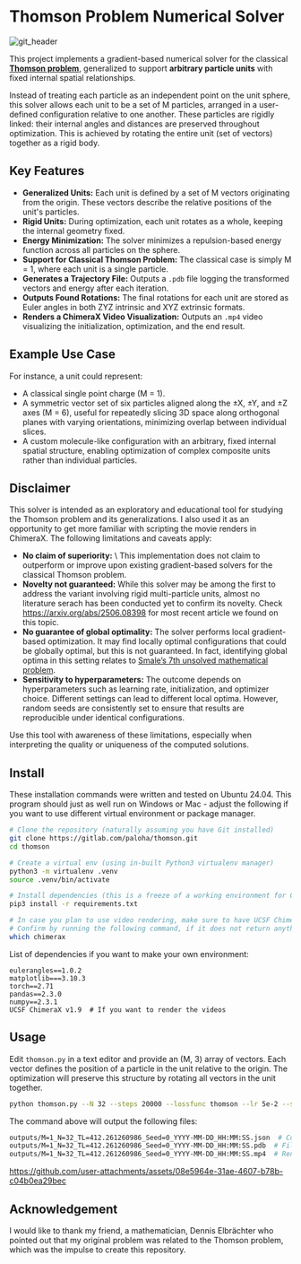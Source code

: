 # Thomson Problem Numerical Solver

![git_header](https://github.com/user-attachments/assets/1a603931-fe18-4e2a-a456-ee2538c3fb2d)

This project implements a gradient-based numerical solver for the classical [**Thomson problem**](https://en.wikipedia.org/wiki/Thomson_problem), generalized to support **arbitrary particle units** with fixed internal spatial relationships.

Instead of treating each particle as an independent point on the unit sphere, this solver allows each unit to be a set of M particles, arranged in a user-defined configuration relative to one another. These particles are rigidly linked: their internal angles and distances are preserved throughout optimization. This is achieved by rotating the entire unit (set of vectors) together as a rigid body.


## Key Features

* **Generalized Units:** Each unit is defined by a set of M vectors originating from the origin. These vectors describe the relative positions of the unit's particles.
* **Rigid Units:** During optimization, each unit rotates as a whole, keeping the internal geometry fixed.
* **Energy Minimization:** The solver minimizes a repulsion-based energy function across all particles on the sphere.
* **Support for Classical Thomson Problem:** The classical case is simply M = 1, where each unit is a single particle.
* **Generates a Trajectory File:** Outputs a `.pdb` file logging the transformed vectors and energy after each iteration.
* **Outputs Found Rotations:** The final rotations for each unit are stored as Euler angles in both ZYZ intrinsic and XYZ extrinsic formats.
* **Renders a ChimeraX Video Visualization:** Outputs an `.mp4` video visualizing the initialization, optimization, and the end result.


## Example Use Case

For instance, a unit could represent:

* A classical single point charge (M = 1).
* A symmetric vector set of six particles aligned along the ±X, ±Y, and ±Z axes (M = 6), useful for repeatedly slicing 3D space along orthogonal planes with varying orientations, minimizing overlap between individual slices.
* A custom molecule-like configuration with an arbitrary, fixed internal spatial structure, enabling optimization of complex composite units rather than individual particles.


## Disclaimer

This solver is intended as an exploratory and educational tool for studying the Thomson problem and its generalizations. I also used it as an opportunity to get more familiar with scripting the movie renders in ChimeraX. The following limitations and caveats apply:

* **No claim of superiority:** \ 
This implementation does not claim to outperform or improve upon existing gradient-based solvers for the classical Thomson problem.
* **Novelty not guaranteed:** While this solver may be among the first to address the variant involving rigid multi-particle units, almost no literature serach has been conducted yet to confirm its novelty. Check https://arxiv.org/abs/2506.08398 for most recent article we found on this topic.
* **No guarantee of global optimality:** The solver performs local gradient-based optimization. It may find locally optimal configurations that could be globally optimal, but this is not guaranteed. In fact, identifying global optima in this setting relates to [Smale’s 7th unsolved mathematical problem](https://en.wikipedia.org/wiki/Smale%27s_problems).
* **Sensitivity to hyperparameters:** The outcome depends on hyperparameters such as learning rate, initialization, and optimizer choice. Different settings can lead to different local optima. However, random seeds are consistently set to ensure that results are reproducible under identical configurations.

Use this tool with awareness of these limitations, especially when interpreting the quality or uniqueness of the computed solutions.


## Install

These installation commands were written and tested on Ubuntu 24.04. This program should just as well run on Windows or Mac - adjust the following if you want to use different virtual environment or package manager.

```bash
# Clone the repository (naturally assuming you have Git installed)
git clone https://gitlab.com/paloha/thomson.git
cd thomson

# Create a virtual env (using in-built Python3 virtualenv manager)
python3 -m virtualenv .venv
source .venv/bin/activate

# Install dependencies (this is a freeze of a working environment for CPU)
pip3 install -r requirements.txt

# In case you plan to use video rendering, make sure to have UCSF ChimeraX program installed and available from commandline
# Confirm by running the following command, if it does not return anything, chimerax is not installed
which chimerax
```

List of dependencies if you want to make your own environment:
```
eulerangles==1.0.2
matplotlib===3.10.3
torch==2.71
pandas==2.3.0
numpy==2.3.1
UCSF ChimeraX v1.9  # If you want to render the videos
```


## Usage

Edit `thomson.py` in a text editor and provide an (M, 3) array of vectors. 
Each vector defines the position of a particle in the unit relative to the origin. 
The optimization will preserve this structure by rotating all vectors in the unit together.

``` bash
python thomson.py --N 32 --steps 20000 --lossfunc thomson --lr 5e-2 --snapshot_step 30 --early_stopping 250 --min_grad_norm 0.07 --drop_static --render --video_quality good --seed 0 --device cpu --out_folder outputs
```

The command above will output the following files:
```bash
outputs/M=1_N=32_TL=412.261260986_Seed=0_YYYY-MM-DD_HH:MM:SS.json  # Containing human readable config and results
outputs/M=1_N=32_TL=412.261260986_Seed=0_YYYY-MM-DD_HH:MM:SS.pdb  # File openable in ChimeraX - use command `open file.pdb coordsets true`
outputs/M=1_N=32_TL=412.261260986_Seed=0_YYYY-MM-DD_HH:MM:SS.mp4  # Rendered video
```

https://github.com/user-attachments/assets/08e5964e-31ae-4607-b78b-c04b0ea29bec

## Acknowledgement

I would like to thank my friend, a mathematician, Dennis Elbrächter who pointed out that my original problem was related to the Thomson problem, which was the impulse to create this repository.



